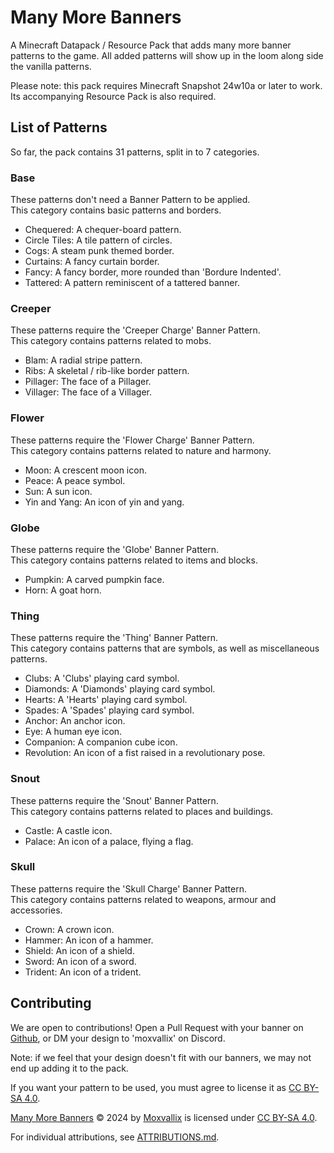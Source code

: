 # Many More Banners
A Minecraft Datapack / Resource Pack that adds many more banner patterns to the game.
All added patterns will show up in the loom along side the vanilla patterns.

Please note: this pack requires Minecraft Snapshot 24w10a or later to work.
Its accompanying Resource Pack is also required.

## List of Patterns
So far, the pack contains 31 patterns, split in to 7 categories.

### Base
These patterns don't need a Banner Pattern to be applied.  
This category contains basic patterns and borders.
- Chequered: A chequer-board pattern.
- Circle Tiles: A tile pattern of circles.
- Cogs: A steam punk themed border.
- Curtains: A fancy curtain border.
- Fancy: A fancy border, more rounded than 'Bordure Indented'.
- Tattered: A pattern reminiscent of a tattered banner.

### Creeper
These patterns require the 'Creeper Charge' Banner Pattern.  
This category contains patterns related to mobs.
- Blam: A radial stripe pattern.
- Ribs: A skeletal / rib-like border pattern.
- Pillager: The face of a Pillager.
- Villager: The face of a Villager.

### Flower
These patterns require the 'Flower Charge' Banner Pattern.  
This category contains patterns related to nature and harmony.
- Moon: A crescent moon icon.
- Peace: A peace symbol.
- Sun: A sun icon.
- Yin and Yang: An icon of yin and yang.

### Globe
These patterns require the 'Globe' Banner Pattern.  
This category contains patterns related to items and blocks.
- Pumpkin: A carved pumpkin face.
- Horn: A goat horn.

### Thing
These patterns require the 'Thing' Banner Pattern.  
This category contains patterns that are symbols, as well as miscellaneous patterns.
- Clubs: A 'Clubs' playing card symbol.
- Diamonds: A 'Diamonds' playing card symbol.
- Hearts: A 'Hearts' playing card symbol.
- Spades: A 'Spades' playing card symbol.
- Anchor: An anchor icon.
- Eye: A human eye icon.
- Companion: A companion cube icon.
- Revolution: An icon of a fist raised in a revolutionary pose.

### Snout
These patterns require the 'Snout' Banner Pattern.  
This category contains patterns related to places and buildings.
- Castle: A castle icon.
- Palace: An icon of a palace, flying a flag.

### Skull
These patterns require the 'Skull Charge' Banner Pattern.  
This category contains patterns related to weapons, armour and accessories.
- Crown: A crown icon.
- Hammer: An icon of a hammer.
- Shield: An icon of a shield.
- Sword: An icon of a sword.
- Trident: An icon of a trident.

## Contributing
We are open to contributions! Open a Pull Request with your banner on [Github](https://github.com/moxvallix/mmb),
or DM your design to 'moxvallix' on Discord.

Note: if we feel that your design doesn't fit with our banners, we may not end up adding it to the pack.

If you want your pattern to be used, you must agree to license it as [CC BY-SA 4.0](http://creativecommons.org/licenses/by-sa/4.0/).

[Many More Banners](https://github.com/moxvallix/mmb) © 2024 by [Moxvallix](https://moxvallix.com) is licensed under [CC BY-SA 4.0](http://creativecommons.org/licenses/by-sa/4.0/).

For individual attributions, see [ATTRIBUTIONS.md](ATTRIBUTIONS.md).
